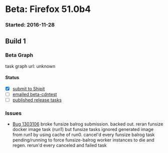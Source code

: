 # Beta: Firefox 51.0b4

### Started: 2016-11-28

## Build 1

### Beta Graph
task graph url: unknown


#### Status
- [x] [submit to Shipit](https://wiki.mozilla.org/Release:Release_Automation_on_Mercurial:Starting_a_Release#Submit_to_Ship_It)
- [ ] [emailed beta-cdntest](../how-tos/relpro.md#1-email-drivers-re-release-live-on-test-channel)
- [ ] [published release tasks](../how-tos/relpro.md#3-publish-release)

### Issues
- [Bug 1303106](https://bugzil.la/1303106) broke funsize balrog submission. backed out. reran funsize docker image task (run1) but funsize tasks ignored generated image from run1 by using cache of run0. cancel'd every funsize balrog task pending/running to force funsize-balrog worker instances to die and regen. rerun'd every canceled and failed task


